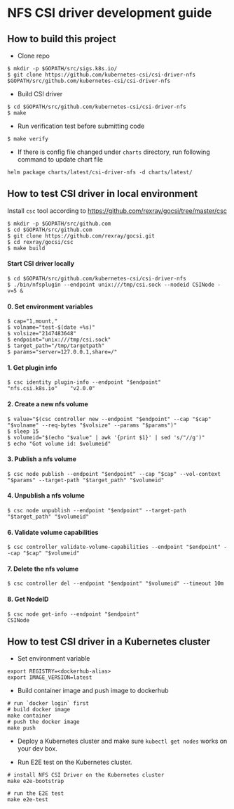 # NFS CSI driver development guide

## How to build this project
 - Clone repo
```console
$ mkdir -p $GOPATH/src/sigs.k8s.io/
$ git clone https://github.com/kubernetes-csi/csi-driver-nfs $GOPATH/src/github.com/kubernetes-csi/csi-driver-nfs
```

 - Build CSI driver
```console
$ cd $GOPATH/src/github.com/kubernetes-csi/csi-driver-nfs
$ make
```

 - Run verification test before submitting code
```console
$ make verify
```

 - If there is config file changed under `charts` directory, run following command to update chart file
```console
helm package charts/latest/csi-driver-nfs -d charts/latest/
```

## How to test CSI driver in local environment

Install `csc` tool according to https://github.com/rexray/gocsi/tree/master/csc
```console
$ mkdir -p $GOPATH/src/github.com
$ cd $GOPATH/src/github.com
$ git clone https://github.com/rexray/gocsi.git
$ cd rexray/gocsi/csc
$ make build
```

#### Start CSI driver locally
```console
$ cd $GOPATH/src/github.com/kubernetes-csi/csi-driver-nfs
$ ./bin/nfsplugin --endpoint unix:///tmp/csi.sock --nodeid CSINode -v=5 &
```

#### 0. Set environment variables
```console
$ cap="1,mount,"
$ volname="test-$(date +%s)"
$ volsize="2147483648"
$ endpoint="unix:///tmp/csi.sock"
$ target_path="/tmp/targetpath"
$ params="server=127.0.0.1,share=/"
```

#### 1. Get plugin info
```console
$ csc identity plugin-info --endpoint "$endpoint"
"nfs.csi.k8s.io"    "v2.0.0"
```

#### 2. Create a new nfs volume
```console
$ value="$(csc controller new --endpoint "$endpoint" --cap "$cap" "$volname" --req-bytes "$volsize" --params "$params")"
$ sleep 15
$ volumeid="$(echo "$value" | awk '{print $1}' | sed 's/"//g')"
$ echo "Got volume id: $volumeid"
```

#### 3. Publish a nfs volume
```
$ csc node publish --endpoint "$endpoint" --cap "$cap" --vol-context "$params" --target-path "$target_path" "$volumeid"
```

#### 4. Unpublish a nfs volume
```console
$ csc node unpublish --endpoint "$endpoint" --target-path "$target_path" "$volumeid"
```

#### 6. Validate volume capabilities
```console
$ csc controller validate-volume-capabilities --endpoint "$endpoint" --cap "$cap" "$volumeid"
```

#### 7. Delete the nfs volume
```console
$ csc controller del --endpoint "$endpoint" "$volumeid" --timeout 10m
```

#### 8. Get NodeID
```console
$ csc node get-info --endpoint "$endpoint"
CSINode
```

## How to test CSI driver in a Kubernetes cluster
- Set environment variable
```console
export REGISTRY=<dockerhub-alias>
export IMAGE_VERSION=latest
```

- Build container image and push image to dockerhub
```console
# run `docker login` first
# build docker image
make container
# push the docker image
make push
```

- Deploy a Kubernetes cluster and make sure `kubectl get nodes` works on your dev box.

- Run E2E test on the Kubernetes cluster.

```console
# install NFS CSI Driver on the Kubernetes cluster
make e2e-bootstrap

# run the E2E test
make e2e-test
```
